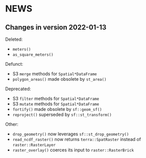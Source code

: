 # NEWS

## Changes in version 2022-01-13

Deleted:
- `meters()`
- `as_square_meters()`

Defunct:
- S3 `merge` methods for `Spatial*DataFrame`
- `polygon_areas()` made obsolete by `st_area()`

Deprecated:
- S3 `filter` methods for `Spatial*DataFrame`
- S3 `mutate` methods for `Spatial*DataFrame`
- `fortify()` made obsolete by `sf::geom_sf()`
- `reproject()` superseded by `sf::st_transform()`

Other:
- `drop_geometry()` now leverages `sf::st_drop_geometry()`
- `read_ncdf_raster()` now returns `terra::SpatRaster` instead of `raster::RasterLayer`
- `raster_overlay()` coerces its input to `raster::RasterBrick`
